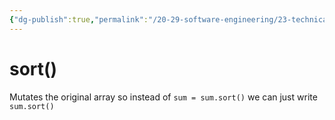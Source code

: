 ```yaml
---
{"dg-publish":true,"permalink":"/20-29-software-engineering/23-technical-fundamentals/22-02-java-script/sort/","tags":["code/javascript"],"created":"2023-07-26T06:51:24.175-05:00","updated":"2023-09-05T14:40:54.275-05:00"}
---
```


# sort()

Mutates the original array so instead of `sum = sum.sort()` we can just write `sum.sort()`